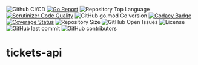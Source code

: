 ![Github CI/CD](https://github.com/cronnoss/tickets-api/actions/workflows/go.yml/badge.svg)
[![Go Report](https://goreportcard.com/badge/github.com/cronnoss/tickets-api)](https://goreportcard.com/report/github.com/cronnoss/tickets-api)
![Repository Top Language](https://img.shields.io/github/languages/top/cronnoss/tickets-api.svg)
[![Scrutinizer Code Quality](https://scrutinizer-ci.com/g/cronnoss/tickets-api/badges/quality-score.png?b=main)](https://scrutinizer-ci.com/g/cronnoss/tickets-api/?branch=main)
![GitHub go.mod Go version](https://img.shields.io/github/go-mod/go-version/cronnoss/tickets-api.svg)
[![Codacy Badge](https://api.codacy.com/project/badge/Grade/bf381a805bd34d95b9506f01a0113b66)](https://app.codacy.com/gh/cronnoss/tickets-api?utm_source=github.com&utm_medium=referral&utm_content=cronnoss/tickets-api&utm_campaign=Badge_Grade)
[![Coverage Status](https://coveralls.io/repos/github/cronnoss/tickets-api/badge.svg)](https://coveralls.io/github/cronnoss/tickets-api)
![Repository Size](https://img.shields.io/github/repo-size/cronnoss/tickets-api?style=flat-square)
![GitHub Open Issues](https://img.shields.io/github/issues/cronnoss/tickets-api.svg)
![License](https://img.shields.io/badge/license-Apache%202-green)
![GitHub last commit](https://img.shields.io/github/last-commit/cronnoss/tickets-api.svg)
![GitHub contributors](https://img.shields.io/github/contributors/cronnoss/tickets-api.svg)

# tickets-api
